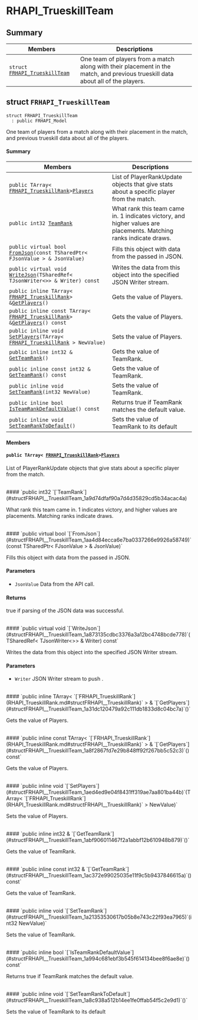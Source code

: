 # RHAPI_TrueskillTeam <a id="group__RHAPI__TrueskillTeam"></a>

## Summary

 Members                        | Descriptions                                
--------------------------------|---------------------------------------------
`struct `[`FRHAPI_TrueskillTeam`](#structFRHAPI__TrueskillTeam) | One team of players from a match along with their placement in the match, and previous trueskill data about all of the players.

## struct `FRHAPI_TrueskillTeam` <a id="structFRHAPI__TrueskillTeam"></a>

```
struct FRHAPI_TrueskillTeam
  : public FRHAPI_Model
```

One team of players from a match along with their placement in the match, and previous trueskill data about all of the players.

#### Summary

 Members                        | Descriptions                                
--------------------------------|---------------------------------------------
`public TArray< `[`FRHAPI_TrueskillRank`](RHAPI_TrueskillRank.md#structFRHAPI__TrueskillRank)` > `[`Players`](#structFRHAPI__TrueskillTeam_1a07f2662b362485fede252e790e1b484c) | List of PlayerRankUpdate objects that give stats about a specific player from the match.
`public int32 `[`TeamRank`](#structFRHAPI__TrueskillTeam_1a9d74dfaf90a7d4d35829cd5b34acac4a) | What rank this team came in. 1 indicates victory, and higher values are placements. Matching ranks indicate draws.
`public virtual bool `[`FromJson`](#structFRHAPI__TrueskillTeam_1aa4d84ecca6e7ba0337266e9926a58749)`(const TSharedPtr< FJsonValue > & JsonValue)` | Fills this object with data from the passed in JSON.
`public virtual void `[`WriteJson`](#structFRHAPI__TrueskillTeam_1a873135cdbc3376a3a12bc4748bcde778)`(TSharedRef< TJsonWriter<>> & Writer) const` | Writes the data from this object into the specified JSON Writer stream.
`public inline TArray< `[`FRHAPI_TrueskillRank`](RHAPI_TrueskillRank.md#structFRHAPI__TrueskillRank)` > & `[`GetPlayers`](#structFRHAPI__TrueskillTeam_1a31dc120479a92c111db1833d8c04bc7a)`()` | Gets the value of Players.
`public inline const TArray< `[`FRHAPI_TrueskillRank`](RHAPI_TrueskillRank.md#structFRHAPI__TrueskillRank)` > & `[`GetPlayers`](#structFRHAPI__TrueskillTeam_1a8f2867fd7e29b848ff92f267bb5c52c3)`() const` | Gets the value of Players.
`public inline void `[`SetPlayers`](#structFRHAPI__TrueskillTeam_1aed4ed9e04f8431ff319ae7aa801ba44b)`(TArray< `[`FRHAPI_TrueskillRank`](RHAPI_TrueskillRank.md#structFRHAPI__TrueskillRank)` > NewValue)` | Sets the value of Players.
`public inline int32 & `[`GetTeamRank`](#structFRHAPI__TrueskillTeam_1abf906011467f2a1abbf12b610948b879)`()` | Gets the value of TeamRank.
`public inline const int32 & `[`GetTeamRank`](#structFRHAPI__TrueskillTeam_1ac372e99025035e11f9c5b9437846615a)`() const` | Gets the value of TeamRank.
`public inline void `[`SetTeamRank`](#structFRHAPI__TrueskillTeam_1a21353530617b05b8e743c22f93ea7965)`(int32 NewValue)` | Sets the value of TeamRank.
`public inline bool `[`IsTeamRankDefaultValue`](#structFRHAPI__TrueskillTeam_1a994c681ebf3b545f614134bee8f6ae8e)`() const` | Returns true if TeamRank matches the default value.
`public inline void `[`SetTeamRankToDefault`](#structFRHAPI__TrueskillTeam_1a8c938a512b14ee1fe0ffab54f5c2e9d1)`()` | Sets the value of TeamRank to its default

#### Members

#### `public TArray< `[`FRHAPI_TrueskillRank`](RHAPI_TrueskillRank.md#structFRHAPI__TrueskillRank)` > `[`Players`](#structFRHAPI__TrueskillTeam_1a07f2662b362485fede252e790e1b484c) <a id="structFRHAPI__TrueskillTeam_1a07f2662b362485fede252e790e1b484c"></a>

List of PlayerRankUpdate objects that give stats about a specific player from the match.

<br>
#### `public int32 `[`TeamRank`](#structFRHAPI__TrueskillTeam_1a9d74dfaf90a7d4d35829cd5b34acac4a) <a id="structFRHAPI__TrueskillTeam_1a9d74dfaf90a7d4d35829cd5b34acac4a"></a>

What rank this team came in. 1 indicates victory, and higher values are placements. Matching ranks indicate draws.

<br>
#### `public virtual bool `[`FromJson`](#structFRHAPI__TrueskillTeam_1aa4d84ecca6e7ba0337266e9926a58749)`(const TSharedPtr< FJsonValue > & JsonValue)` <a id="structFRHAPI__TrueskillTeam_1aa4d84ecca6e7ba0337266e9926a58749"></a>

Fills this object with data from the passed in JSON.

#### Parameters
* `JsonValue` Data from the API call.

#### Returns
true if parsing of the JSON data was successful.

<br>
#### `public virtual void `[`WriteJson`](#structFRHAPI__TrueskillTeam_1a873135cdbc3376a3a12bc4748bcde778)`(TSharedRef< TJsonWriter<>> & Writer) const` <a id="structFRHAPI__TrueskillTeam_1a873135cdbc3376a3a12bc4748bcde778"></a>

Writes the data from this object into the specified JSON Writer stream.

#### Parameters
* `Writer` JSON Writer stream to push .

<br>
#### `public inline TArray< `[`FRHAPI_TrueskillRank`](RHAPI_TrueskillRank.md#structFRHAPI__TrueskillRank)` > & `[`GetPlayers`](#structFRHAPI__TrueskillTeam_1a31dc120479a92c111db1833d8c04bc7a)`()` <a id="structFRHAPI__TrueskillTeam_1a31dc120479a92c111db1833d8c04bc7a"></a>

Gets the value of Players.

<br>
#### `public inline const TArray< `[`FRHAPI_TrueskillRank`](RHAPI_TrueskillRank.md#structFRHAPI__TrueskillRank)` > & `[`GetPlayers`](#structFRHAPI__TrueskillTeam_1a8f2867fd7e29b848ff92f267bb5c52c3)`() const` <a id="structFRHAPI__TrueskillTeam_1a8f2867fd7e29b848ff92f267bb5c52c3"></a>

Gets the value of Players.

<br>
#### `public inline void `[`SetPlayers`](#structFRHAPI__TrueskillTeam_1aed4ed9e04f8431ff319ae7aa801ba44b)`(TArray< `[`FRHAPI_TrueskillRank`](RHAPI_TrueskillRank.md#structFRHAPI__TrueskillRank)` > NewValue)` <a id="structFRHAPI__TrueskillTeam_1aed4ed9e04f8431ff319ae7aa801ba44b"></a>

Sets the value of Players.

<br>
#### `public inline int32 & `[`GetTeamRank`](#structFRHAPI__TrueskillTeam_1abf906011467f2a1abbf12b610948b879)`()` <a id="structFRHAPI__TrueskillTeam_1abf906011467f2a1abbf12b610948b879"></a>

Gets the value of TeamRank.

<br>
#### `public inline const int32 & `[`GetTeamRank`](#structFRHAPI__TrueskillTeam_1ac372e99025035e11f9c5b9437846615a)`() const` <a id="structFRHAPI__TrueskillTeam_1ac372e99025035e11f9c5b9437846615a"></a>

Gets the value of TeamRank.

<br>
#### `public inline void `[`SetTeamRank`](#structFRHAPI__TrueskillTeam_1a21353530617b05b8e743c22f93ea7965)`(int32 NewValue)` <a id="structFRHAPI__TrueskillTeam_1a21353530617b05b8e743c22f93ea7965"></a>

Sets the value of TeamRank.

<br>
#### `public inline bool `[`IsTeamRankDefaultValue`](#structFRHAPI__TrueskillTeam_1a994c681ebf3b545f614134bee8f6ae8e)`() const` <a id="structFRHAPI__TrueskillTeam_1a994c681ebf3b545f614134bee8f6ae8e"></a>

Returns true if TeamRank matches the default value.

<br>
#### `public inline void `[`SetTeamRankToDefault`](#structFRHAPI__TrueskillTeam_1a8c938a512b14ee1fe0ffab54f5c2e9d1)`()` <a id="structFRHAPI__TrueskillTeam_1a8c938a512b14ee1fe0ffab54f5c2e9d1"></a>

Sets the value of TeamRank to its default

<br>
